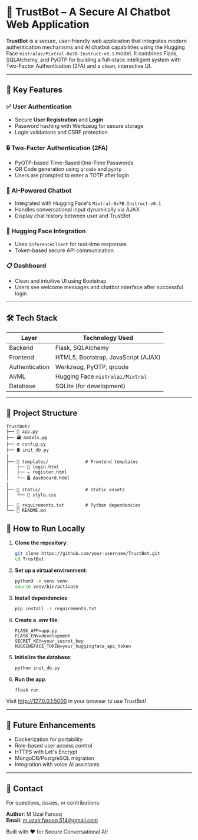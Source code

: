 # 🤖 TrustBot – A Secure AI Chatbot Web Application

**TrustBot** is a secure, user-friendly web application that integrates modern authentication mechanisms and AI chatbot capabilities using the Hugging Face `mistralai/Mixtral-8x7B-Instruct-v0.1` model. It combines Flask, SQLAlchemy, and PyOTP for building a full-stack intelligent system with Two-Factor Authentication (2FA) and a clean, interactive UI.

---

## 🔐 Key Features

### ✅ User Authentication
- Secure **User Registration** and **Login**
- Password hashing with Werkzeug for secure storage
- Login validations and CSRF protection

### 🔒 Two-Factor Authentication (2FA)
- PyOTP-based Time-Based One-Time Passwords
- QR Code generation using `qrcode` and `pyotp`
- Users are prompted to enter a TOTP after login

### 🤖 AI-Powered Chatbot
- Integrated with Hugging Face's `Mixtral-8x7B-Instruct-v0.1`
- Handles conversational input dynamically via AJAX
- Display chat history between user and TrustBot

### 🧠 Hugging Face Integration
- Uses `InferenceClient` for real-time responses
- Token-based secure API communication

### 📋 Dashboard
- Clean and intuitive UI using Bootstrap
- Users see welcome messages and chatbot interface after successful login

---

## 🛠️ Tech Stack

| Layer        | Technology Used                     |
|--------------|-------------------------------------|
| Backend      | Flask, SQLAlchemy                   |
| Frontend     | HTML5, Bootstrap, JavaScript (AJAX) |
| Authentication | Werkzeug, PyOTP, qrcode            |
| AI/ML        | Hugging Face `mistralai/Mixtral`    |
| Database     | SQLite (for development)            |

---

## 📁 Project Structure

```text
TrustBot/
├── 🐍 app.py                 
├── 🗃️ models.py              
├── ⚙️ config.py               
├── 🛢️ init_db.py             
│
├── 📂 templates/              # Frontend templates
│   ├── 🔑 login.html          
│   ├── ✏️ register.html       
│   └── 🖥️ dashboard.html      
│
├── 📂 static/                 # Static assets
│   └── 🎨 style.css           
│
├── 📜 requirements.txt        # Python dependencies
└── 📖 README.md               

```

## 🚀 How to Run Locally

1. **Clone the repository**:
   ```bash
   git clone https://github.com/your-username/TrustBot.git
   cd TrustBot
   ```

2. **Set up a virtual environment**:
   ```bash
   python3 -m venv venv
   source venv/bin/activate
   ```

3. **Install dependencies**:
   ```bash
   pip install -r requirements.txt
   ```

4. **Create a .env file**:
   ```env
   FLASK_APP=app.py
   FLASK_ENV=development
   SECRET_KEY=your_secret_key
   HUGGINGFACE_TOKEN=your_huggingface_api_token
   ```

5. **Initialize the database**:
   ```bash
   python init_db.py
   ```

6. **Run the app**:
   ```bash
   flask run
   ```

Visit http://127.0.0.1:5000 in your browser to use TrustBot!

---

## 📌 Future Enhancements
- Dockerization for portability
- Role-based user access control
- HTTPS with Let's Encrypt
- MongoDB/PostgreSQL migration
- Integration with voice AI assistants

---

## 📧 Contact

For questions, issues, or contributions:

**Author**: M Uzai Farooq  
**Email**: m.uzair.farooq.514@gmail.com

Built with ❤️ for Secure Conversational AI!
